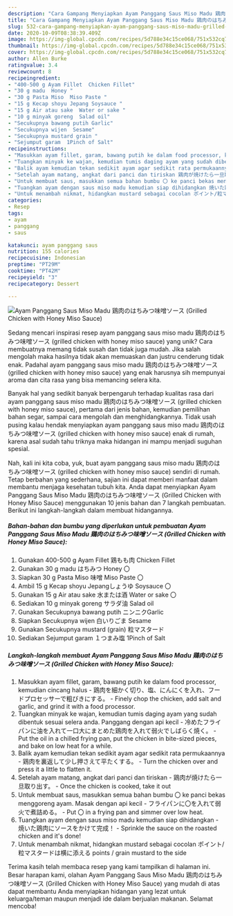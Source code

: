 ```yaml
---
description: "Cara Gampang Menyiapkan Ayam Panggang Saus Miso Madu 鶏肉のはちみつ味噌ソース (Grilled Chicken with Honey Miso Sauce), Enak"
title: "Cara Gampang Menyiapkan Ayam Panggang Saus Miso Madu 鶏肉のはちみつ味噌ソース (Grilled Chicken with Honey Miso Sauce), Enak"
slug: 532-cara-gampang-menyiapkan-ayam-panggang-saus-miso-madu-grilled-chicken-with-honey-miso-sauce-enak
date: 2020-10-09T08:38:39.409Z
image: https://img-global.cpcdn.com/recipes/5d788e34c15ce068/751x532cq70/ayam-panggang-saus-miso-madu-鶏肉のはちみつ味噌ソース-grilled-chicken-with-honey-miso-sauce-foto-resep-utama.jpg
thumbnail: https://img-global.cpcdn.com/recipes/5d788e34c15ce068/751x532cq70/ayam-panggang-saus-miso-madu-鶏肉のはちみつ味噌ソース-grilled-chicken-with-honey-miso-sauce-foto-resep-utama.jpg
cover: https://img-global.cpcdn.com/recipes/5d788e34c15ce068/751x532cq70/ayam-panggang-saus-miso-madu-鶏肉のはちみつ味噌ソース-grilled-chicken-with-honey-miso-sauce-foto-resep-utama.jpg
author: Allen Burke
ratingvalue: 3.4
reviewcount: 8
recipeingredient:
- "400-500 g Ayam Fillet  Chicken Fillet"
- "30 g madu  Honey "
- "30 g Pasta Miso  Miso Paste "
- "15 g Kecap shoyu Jepang Soysauce "
- "15 g Air atau sake  Water or sake "
- "10 g minyak goreng  Salad oil"
- "Secukupnya bawang putih Garlic"
- "Secukupnya wijen  Sesame"
- "Secukupnya mustard grain "
- "Sejumput garam  1Pinch of Salt"
recipeinstructions:
- "Masukkan ayam fillet, garam, bawang putih ke dalam food processor, kemudian cincang halus 鶏肉を細かく切り、塩、にんにくを入れ、フードプロセッサーで粗びきにする。 Finely chop the chicken, add salt and garlic, and grind it with a food processor."
- "Tuangkan minyak ke wajan, kemudian tumis daging ayam yang sudah dibentuk sesuai selera anda. Panggang dengan api kecil 冷めたフライパンに油を入れて一口大にまとめた鶏肉を入れて弱火でしばらく焼く。 Put the oil in a chilled frying pan, put the chicken in bite-sized pieces, and bake on low heat for a while."
- "Balik ayam kemudian tekan sedikit ayam agar sedikit rata permukaannya 鶏肉を裏返して少し押さえて平たくする。 Turn the chicken over and press it a little to flatten it."
- "Setelah ayam matang, angkat dari panci dan tiriskan 鶏肉が焼けたら一旦取り出す。 Once the chicken is cooked, take it out"
- "Untuk membuat saus, masukkan semua bahan bumbu 〇 ke panci bekas menggoreng ayam. Masak dengan api kecil フライパンに〇を入れて弱火で煮詰める。 Put 〇 in a frying pan and simmer over low heat."
- "Tuangkan ayam dengan saus miso madu kemudian siap dihidangkan 焼いた鶏肉にソースをかけて完成！ Sprinkle the sauce on the roasted chicken and it&#39;s done!"
- "Untuk menambah nikmat, hidangkan mustard sebagai cocolan ポイント/粒マスタードは横に添える points / grain mustard to the side"
categories:
- Resep
tags:
- ayam
- panggang
- saus

katakunci: ayam panggang saus 
nutrition: 155 calories
recipecuisine: Indonesian
preptime: "PT29M"
cooktime: "PT42M"
recipeyield: "3"
recipecategory: Dessert

---
```



![Ayam Panggang Saus Miso Madu 鶏肉のはちみつ味噌ソース (Grilled Chicken with Honey Miso Sauce)](https://img-global.cpcdn.com/recipes/5d788e34c15ce068/751x532cq70/ayam-panggang-saus-miso-madu-鶏肉のはちみつ味噌ソース-grilled-chicken-with-honey-miso-sauce-foto-resep-utama.jpg)

Sedang mencari inspirasi resep ayam panggang saus miso madu 鶏肉のはちみつ味噌ソース (grilled chicken with honey miso sauce) yang unik? Cara membuatnya memang tidak susah dan tidak juga mudah. Jika salah mengolah maka hasilnya tidak akan memuaskan dan justru cenderung tidak enak. Padahal ayam panggang saus miso madu 鶏肉のはちみつ味噌ソース (grilled chicken with honey miso sauce) yang enak harusnya sih mempunyai aroma dan cita rasa yang bisa memancing selera kita.

Banyak hal yang sedikit banyak berpengaruh terhadap kualitas rasa dari ayam panggang saus miso madu 鶏肉のはちみつ味噌ソース (grilled chicken with honey miso sauce), pertama dari jenis bahan, kemudian pemilihan bahan segar, sampai cara mengolah dan menghidangkannya. Tidak usah pusing kalau hendak menyiapkan ayam panggang saus miso madu 鶏肉のはちみつ味噌ソース (grilled chicken with honey miso sauce) enak di rumah, karena asal sudah tahu triknya maka hidangan ini mampu menjadi suguhan spesial.




Nah, kali ini kita coba, yuk, buat ayam panggang saus miso madu 鶏肉のはちみつ味噌ソース (grilled chicken with honey miso sauce) sendiri di rumah. Tetap berbahan yang sederhana, sajian ini dapat memberi manfaat dalam membantu menjaga kesehatan tubuh kita. Anda dapat menyiapkan Ayam Panggang Saus Miso Madu 鶏肉のはちみつ味噌ソース (Grilled Chicken with Honey Miso Sauce) menggunakan 10 jenis bahan dan 7 langkah pembuatan. Berikut ini langkah-langkah dalam membuat hidangannya.

<!--inarticleads1-->

##### Bahan-bahan dan bumbu yang diperlukan untuk pembuatan Ayam Panggang Saus Miso Madu 鶏肉のはちみつ味噌ソース (Grilled Chicken with Honey Miso Sauce):

1. Gunakan 400-500 g Ayam Fillet 鶏もも肉 Chicken Fillet
1. Gunakan 30 g madu はちみつ Honey 〇
1. Siapkan 30 g Pasta Miso 味噌 Miso Paste 〇
1. Ambil 15 g Kecap shoyu Jepangしょうゆ Soysauce 〇
1. Gunakan 15 g Air atau sake 水または酒 Water or sake 〇
1. Sediakan 10 g minyak goreng サラダ油 Salad oil
1. Gunakan Secukupnya bawang putih ニンニクGarlic
1. Siapkan Secukupnya wijen 白いりごま Sesame
1. Gunakan Secukupnya mustard (grain) 粒マスタード
1. Sediakan Sejumput garam １つまみ塩 1Pinch of Salt




<!--inarticleads2-->

##### Langkah-langkah membuat Ayam Panggang Saus Miso Madu 鶏肉のはちみつ味噌ソース (Grilled Chicken with Honey Miso Sauce):

1. Masukkan ayam fillet, garam, bawang putih ke dalam food processor, kemudian cincang halus - 鶏肉を細かく切り、塩、にんにくを入れ、フードプロセッサーで粗びきにする。 - Finely chop the chicken, add salt and garlic, and grind it with a food processor.
1. Tuangkan minyak ke wajan, kemudian tumis daging ayam yang sudah dibentuk sesuai selera anda. Panggang dengan api kecil - 冷めたフライパンに油を入れて一口大にまとめた鶏肉を入れて弱火でしばらく焼く。 - Put the oil in a chilled frying pan, put the chicken in bite-sized pieces, and bake on low heat for a while.
1. Balik ayam kemudian tekan sedikit ayam agar sedikit rata permukaannya - 鶏肉を裏返して少し押さえて平たくする。 - Turn the chicken over and press it a little to flatten it.
1. Setelah ayam matang, angkat dari panci dan tiriskan - 鶏肉が焼けたら一旦取り出す。 - Once the chicken is cooked, take it out
1. Untuk membuat saus, masukkan semua bahan bumbu 〇 ke panci bekas menggoreng ayam. Masak dengan api kecil - フライパンに〇を入れて弱火で煮詰める。 - Put 〇 in a frying pan and simmer over low heat.
1. Tuangkan ayam dengan saus miso madu kemudian siap dihidangkan - 焼いた鶏肉にソースをかけて完成！ - Sprinkle the sauce on the roasted chicken and it&#39;s done!
1. Untuk menambah nikmat, hidangkan mustard sebagai cocolan ポイント/粒マスタードは横に添える points / grain mustard to the side




Terima kasih telah membaca resep yang kami tampilkan di halaman ini. Besar harapan kami, olahan Ayam Panggang Saus Miso Madu 鶏肉のはちみつ味噌ソース (Grilled Chicken with Honey Miso Sauce) yang mudah di atas dapat membantu Anda menyiapkan hidangan yang lezat untuk keluarga/teman maupun menjadi ide dalam berjualan makanan. Selamat mencoba!
